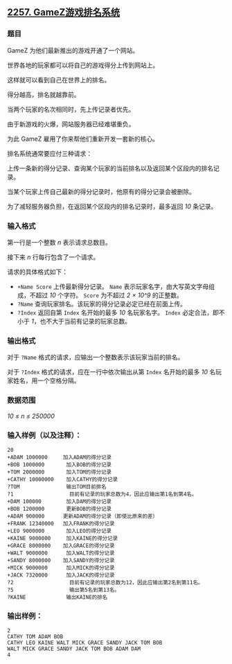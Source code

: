 ## [2257. GameZ游戏排名系统](https://www.acwing.com/problem/content/2259/)

### 题目

GameZ 为他们最新推出的游戏开通了一个网站。

世界各地的玩家都可以将自己的游戏得分上传到网站上。

这样就可以看到自己在世界上的排名。

得分越高，排名就越靠前。

当两个玩家的名次相同时，先上传记录者优先。

由于新游戏的火爆，网站服务器已经难堪重负。

为此 GameZ 雇用了你来帮他们重新开发一套新的核心。

排名系统通常要应付三种请求：

上传一条新的得分记录、查询某个玩家的当前排名以及返回某个区段内的排名记录。

当某个玩家上传自己最新的得分记录时，他原有的得分记录会被删除。

为了减轻服务器负担，在返回某个区段内的排名记录时，最多返回 *10* 条记录。

### 输入格式

第一行是一个整数 *n* 表示请求总数目。

接下来 *n* 行每行包含了一个请求。

请求的具体格式如下：

- `+Name Score` 上传最新得分记录。 `Name` 表示玩家名字，由大写英文字母组成，不超过 *10* 个字符。 `Score` 为不超过 *2 × 10^9* 的正整数。
- `?Name` 查询玩家排名。该玩家的得分记录必定已经在前面上传。
- `?Index` 返回自第 `Index` 名开始的最多 *10* 名玩家名字。 `Index` 必定合法，即不小于 *1*，也不大于当前有记录的玩家总数。

### 输出格式

对于 `?Name` 格式的请求，应输出一个整数表示该玩家当前的排名。

对于 `?Index` 格式的请求，应在一行中依次输出从第 `Index` 名开始的最多 *10* 名玩家姓名，用一个空格分隔。

### 数据范围

*10 ≤ n ≤ 250000*

### 输入样例（以及注释）：

```
20
+ADAM 1000000     加入ADAM的得分记录
+BOB 1000000       加入BOB的得分记录
+TOM 2000000       加入TOM的得分记录
+CATHY 10000000    加入CATHY的得分记录
?TOM               输出TOM目前排名
?1                  目前有记录的玩家总数为4，因此应输出第1名到第4名。
+DAM 100000        加入DAM的得分记录
+BOB 1200000       更新BOB的得分记录
+ADAM 900000      更新ADAM的得分记录（即使比原来的差）
+FRANK 12340000   加入FRANK的得分记录
+LEO 9000000       加入LEO的得分记录
+KAINE 9000000     加入KAINE的得分记录
+GRACE 8000000    加入GRACE的得分记录
+WALT 9000000      加入WALT的得分记录
+SANDY 8000000    加入SANDY的得分记录
+MICK 9000000      加入MICK的得分记录
+JACK 7320000      加入JACK的得分记录
?2                  目前有记录的玩家总数为12，因此应输出第2名到第11名。
?5                  输出第5名到第13名。
?KAINE             输出KAINE的排名
```

### 输出样例：

```
2
CATHY TOM ADAM BOB
CATHY LEO KAINE WALT MICK GRACE SANDY JACK TOM BOB
WALT MICK GRACE SANDY JACK TOM BOB ADAM DAM
4
```
